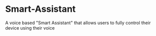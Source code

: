 # Smart-Assistant
A voice based "Smart Assistant" that allows users to fully control their device using their voice
